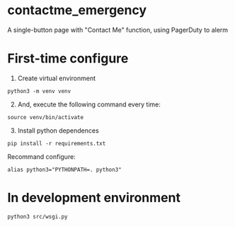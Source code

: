 # contactme_emergency
A single-button page with "Contact Me" function, using PagerDuty to alerm

# First-time configure

1. Create virtual environment
```
python3 -m venv venv
```
2. And, execute the following command every time:
```
source venv/bin/activate
```
3. Install python dependences
```
pip install -r requirements.txt
```
Recommand configure:
```
alias python3="PYTHONPATH=. python3"
```

# In development environment
```
python3 src/wsgi.py
```
